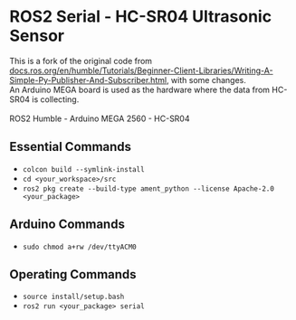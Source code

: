 # ROS2 Serial - HC-SR04 Ultrasonic Sensor
This is a fork of the original code from <ins>docs.ros.org/en/humble/Tutorials/Beginner-Client-Libraries/Writing-A-Simple-Py-Publisher-And-Subscriber.html</ins>, with some changes.<br />
An Arduino MEGA board is used as the hardware where the data from HC-SR04 is collecting.<br /><br />
ROS2 Humble - Arduino MEGA 2560 - HC-SR04<br />
## Essential Commands<br /> 
- `colcon build --symlink-install`<br />
- `cd <your_workspace>/src`<br />
- `ros2 pkg create --build-type ament_python --license Apache-2.0 <your_package>`<br />
## Arduino Commands<br /> 
- `sudo chmod a+rw /dev/ttyACM0`<br />
## Operating Commands<br /> 
- `source install/setup.bash`<br />
- `ros2 run <your_package> serial`<br />
